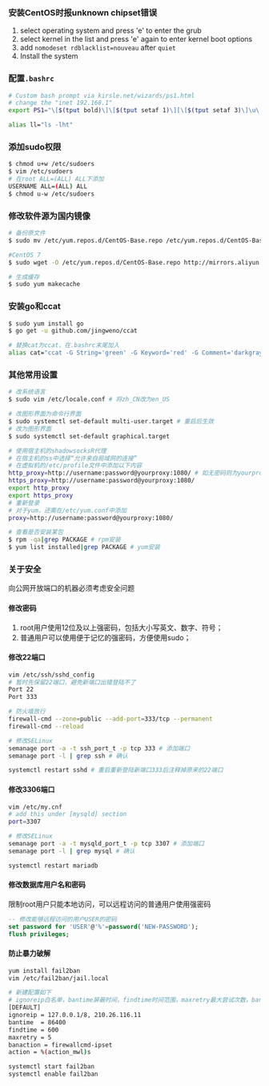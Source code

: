 ### 安装CentOS时报unknown chipset错误
1. select operating system and press 'e' to enter the grub
2. select kernel in the list and press 'e' again to enter kernel boot options 
3. add `nomodeset rdblacklist=nouveau` after `quiet`
4. Install the system

### 配置`.bashrc`
```bash
# Custom bash prompt via kirsle.net/wizards/ps1.html
# change the "inet 192.168.1"
export PS1="\[$(tput bold)\]\[$(tput setaf 1)\][\[$(tput setaf 3)\]\u\[$(tput setaf 2)\]@$(ifconfig|grep "inet 192.168.1"|awk '{print $2}'|cut -d . -f4) \[$(tput setaf 4)\]\H \[$(tput setaf 5)\]\W\[$(tput setaf 1)\]]\[$(tput setaf 6)\] \t\[$(tput setaf 7)\] \\$ \[$(tput sgr0)\]"

alias ll="ls -lht"
```
### 添加sudo权限
```bash
$ chmod u+w /etc/sudoers
$ vim /etc/sudoers
# 在root ALL=(ALL) ALL下添加
USERNAME ALL=(ALL) ALL
$ chmod u-w /etc/sudoers
```

### 修改软件源为国内镜像
```bash
# 备份原文件
$ sudo mv /etc/yum.repos.d/CentOS-Base.repo /etc/yum.repos.d/CentOS-Base.repo.bak

#CentOS 7
$ sudo wget -O /etc/yum.repos.d/CentOS-Base.repo http://mirrors.aliyun.com/repo/Centos-7.repo

# 生成缓存
$ sudo yum makecache
```

### 安装go和ccat
```bash
$ sudo yum install go
$ go get -u github.com/jingweno/ccat

# 替换cat为ccat，在.bashrc末尾加入
alias cat="ccat -G String='green' -G Keyword='red' -G Comment='darkgray' -G Punctuation='brown' -G Plaintext='lightgray'"
```

### 其他常用设置
```bash
# 改系统语言
$ sudo vim /etc/locale.conf # 将zh_CN改为en_US

# 改图形界面为命令行界面
$ sudo systemctl set-default multi-user.target # 重启后生效
# 改为图形界面
$ sudo systemctl set-default graphical.target

# 使用宿主机的shadowsocksR代理
# 在宿主机的ss中选择“允许来自局域网的连接”
# 在虚拟机的/etc/profile文件中添加以下内容
http_proxy=http://username:password@yourproxy:1080/ # 如无密码则为yourproxy:1080
https_proxy=http://username:password@yourproxy:1080/
export http_proxy
export https_proxy
# 重新登录
# 对于yum，还需在/etc/yum.conf中添加
proxy=http://username:password@yourproxy:1080/

# 查看是否安装某包
$ rpm -qa|grep PACKAGE # rpm安装
$ yum list installed|grep PACKAGE # yum安装
```

### 关于安全
向公网开放端口的机器必须考虑安全问题

#### 修改密码
1. root用户使用12位及以上强密码，包括大小写英文、数字、符号；
2. 普通用户可以使用便于记忆的强密码，方便使用sudo；

#### 修改22端口
```bash
vim /etc/ssh/sshd_config
# 暂时先保留22端口，避免新端口出错登陆不了
Port 22
Port 333

# 防火墙放行
firewall-cmd --zone=public --add-port=333/tcp --permanent
firewall-cmd --reload

# 修改SELinux
semanage port -a -t ssh_port_t -p tcp 333 # 添加端口
semanage port -l | grep ssh # 确认

systemctl restart sshd # 重启重新登陆新端口333后注释掉原来的22端口
```

#### 修改3306端口
```bash
vim /etc/my.cnf
# add this under [mysqld] section
port=3307

# 修改SELinux
semanage port -a -t mysqld_port_t -p tcp 3307 # 添加端口
semanage port -l | grep mysql # 确认

systemctl restart mariadb
```

#### 修改数据库用户名和密码
限制root用户只能本地访问，可以远程访问的普通用户使用强密码
```sql
-- 修改能够远程访问的用户USER的密码
set password for 'USER'@'%'=password('NEW-PASSWORD');
flush privileges;
```

#### 防止暴力破解
```bash
yum install fail2ban
vim /etc/fail2ban/jail.local 

# 新建配置如下
# ignoreip白名单，bantime屏蔽时间，findtime时间范围，maxretry最大尝试次数，banaction屏蔽所使用方法
[DEFAULT]
ignoreip = 127.0.0.1/8, 210.26.116.11
bantime  = 86400
findtime = 600
maxretry = 5
banaction = firewallcmd-ipset
action = %(action_mwl)s

systemctl start fail2ban
systemctl enable fail2ban
```
